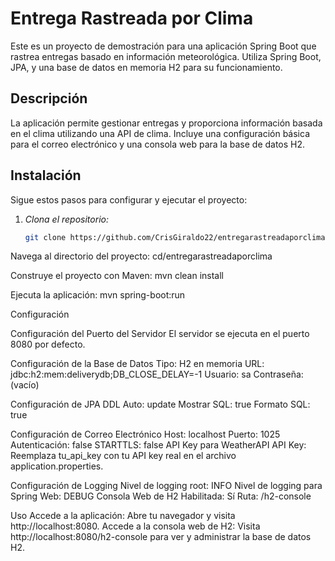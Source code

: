 # Entrega Rastreada por Clima

Este es un proyecto de demostración para una aplicación Spring Boot que rastrea entregas basado en información meteorológica. Utiliza Spring Boot, JPA, y una base de datos en memoria H2 para su funcionamiento.

## Descripción

La aplicación permite gestionar entregas y proporciona información basada en el clima utilizando una API de clima. Incluye una configuración básica para el correo electrónico y una consola web para la base de datos H2.

## Instalación

Sigue estos pasos para configurar y ejecutar el proyecto:

1. *Clona el repositorio:*
   ```bash
   git clone https://github.com/CrisGiraldo22/entregarastreadaporclima.git

Navega al directorio del proyecto:
cd/entregarastreadaporclima

Construye el proyecto con Maven: mvn clean install

Ejecuta la aplicación: mvn spring-boot:run

Configuración

Configuración del Puerto del Servidor
El servidor se ejecuta en el puerto 8080 por defecto.

Configuración de la Base de Datos
Tipo: H2 en memoria
URL: jdbc:h2:mem:deliverydb;DB_CLOSE_DELAY=-1
Usuario: sa
Contraseña: (vacío)

Configuración de JPA
DDL Auto: update
Mostrar SQL: true
Formato SQL: true

Configuración de Correo Electrónico
Host: localhost
Puerto: 1025
Autenticación: false
STARTTLS: false
API Key para WeatherAPI
API Key: Reemplaza tu_api_key con tu API key real en el archivo application.properties.


Configuración de Logging
Nivel de logging root: INFO
Nivel de logging para Spring Web: DEBUG
Consola Web de H2
Habilitada: Sí
Ruta: /h2-console

Uso
Accede a la aplicación: Abre tu navegador y visita http://localhost:8080.
Accede a la consola web de H2: Visita http://localhost:8080/h2-console para ver y administrar la base de datos H2.

